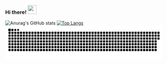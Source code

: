 ### Hi there! <img src="https://user-images.githubusercontent.com/42378118/110234147-e3259600-7f4e-11eb-95be-0c4047144dea.gif" width="28" height="28" />


![Anurag's GitHub stats](https://github-readme-stats.vercel.app/api?username=icozonac&show_icons=true&theme=radical)
[![Top Langs](https://github-readme-stats.vercel.app/api/top-langs/?username=icozonac&layout=compact&theme=radical&size_weight=1&count_weight=1)](https://github.com/anuraghazra/github-readme-stats)
![Snake animation](https://github.com/icozonac/icozonac/blob/output/github-contribution-grid-snake.svg)
